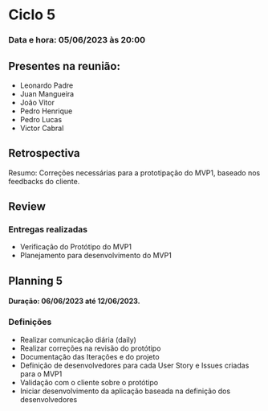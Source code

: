 # Ciclo 5

### Data e hora: 05/06/2023 às 20:00

## Presentes na reunião:

- Leonardo Padre
- Juan Mangueira
- João Vitor
- Pedro Henrique
- Pedro Lucas
- Victor Cabral

## Retrospectiva
Resumo: Correções necessárias para a prototipação do MVP1, baseado nos feedbacks do cliente.

## Review

### Entregas realizadas

* Verificação do Protótipo do MVP1
* Planejamento para desenvolvimento do MVP1

## Planning 5

#### Duração: 06/06/2023 até 12/06/2023.

### Definições

* Realizar comunicação diária (daily)
* Realizar correções na revisão do protótipo
* Documentação das Iterações e do projeto
* Definição de desenvolvedores para cada User Story e Issues criadas para o MVP1
* Validação com o cliente sobre o protótipo
* Iniciar desenvolvimento da aplicação baseada na definição dos desenvolvedores
